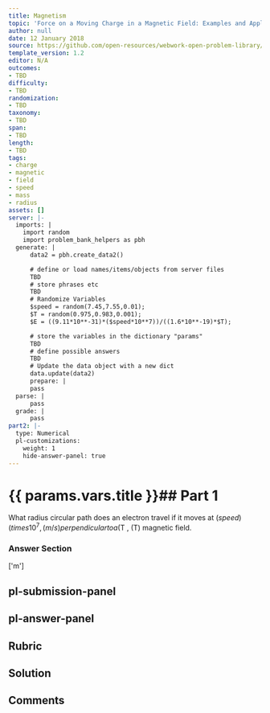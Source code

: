 ```yaml
---
title: Magnetism
topic: 'Force on a Moving Charge in a Magnetic Field: Examples and Applications'
author: null
date: 12 January 2018
source: https://github.com/open-resources/webwork-open-problem-library/tree/master/Contrib/BrockPhysics/College_Physics_Urone/22.Magnetism/22-05.Force_on_a_Moving_Charge_in_a_Magnetic_Field/NU_U17_22_05_005.pg
template_version: 1.2
editor: N/A
outcomes:
- TBD
difficulty:
- TBD
randomization:
- TBD
taxonomy:
- TBD
span:
- TBD
length:
- TBD
tags:
- charge
- magnetic
- field
- speed
- mass
- radius
assets: []
server: |-
  imports: |
    import random
    import problem_bank_helpers as pbh
  generate: |
      data2 = pbh.create_data2()

      # define or load names/items/objects from server files
      TBD
      # store phrases etc
      TBD
      # Randomize Variables
      $speed = random(7.45,7.55,0.01);
      $T = random(0.975,0.983,0.001);
      $E = ((9.11*10**-31)*($speed*10**7))/((1.6*10**-19)*$T);

      # store the variables in the dictionary "params"
      TBD
      # define possible answers
      TBD
      # Update the data object with a new dict
      data.update(data2)
      prepare: |
      pass
  parse: |
      pass
  grade: |
      pass
part2: |-
  type: Numerical
  pl-customizations:
    weight: 1
    hide-answer-panel: true
---
```


# {{ params.vars.title }}## Part 1 
What radius circular path does an electron travel if it moves at ($speed) (times 10^7 , (m/s) perpendicular to a ($T , (T) magnetic field. 


### Answer Section 
['m']

## pl-submission-panel 


## pl-answer-panel 


## Rubric 


## Solution 


## Comments 


